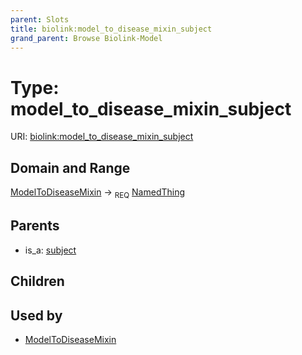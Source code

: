 ```yaml
---
parent: Slots
title: biolink:model_to_disease_mixin_subject
grand_parent: Browse Biolink-Model
---
```


# Type: model_to_disease_mixin_subject




URI: [biolink:model_to_disease_mixin_subject](https://w3id.org/biolink/vocab/model_to_disease_mixin_subject)

## Domain and Range

[ModelToDiseaseMixin](ModelToDiseaseMixin.md) ->  <sub>REQ</sub> [NamedThing](NamedThing.md)

## Parents

 *  is_a: [subject](subject.md)

## Children


## Used by

 * [ModelToDiseaseMixin](ModelToDiseaseMixin.md)
